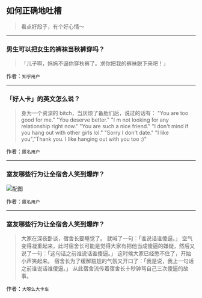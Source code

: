 ## 如何正确地吐槽

> 看点好段子，有个好心情～


 
---

### 男生可以把女生的裤袜当秋裤穿吗？

> 「儿子啊，妈妈不逼你穿秋裤了。求你把我的裤袜脱下来吧！」


作者：`知乎用户`

---

### 「好人卡」的英文怎么说？

> 身为一个资深的 bitch，当厌烦了备胎们后，说过的话有：
> "You are too good for me."
> "You deserve better."
> "I m not looking for any relationship right now."
> "You are such a nice friend."
> "I don't mind if you hang out with other girls lol."
> "Sorry I don't date."
> "I like you","Thank you. I like hanging out with you too :)"


作者：`匿名用户`

---

### 室友哪些行为让全宿舍人笑到爆炸？

> 



![配图](http://pic4.zhimg.com/70/v2-02d7bbd353afd520e12212547bfc6767_b.jpg)


作者：`匿名用户`

---

### 室友哪些行为让全宿舍人笑到爆炸？

> 大家在深夜卧谈，宿舍长要睡觉了。
> 就喊了一句：「谁说话谁傻逼。」
> 空气变得凝重起来，此时宿舍长可能是觉得大家有把他当成傻逼的嫌疑，然后又说了一句：「这句话之前谁说话谁傻逼。」
> 这时候大家已经憋不住了，开始小声笑起来。
> 宿舍长为了缓解尴尬的气氛又开口了：「我是说，我上一句话之前谁说话谁傻逼。」
> 从此宿舍流传着宿舍长十秒钟骂自己三次傻逼的故事。


作者：`大呀么大卡车`